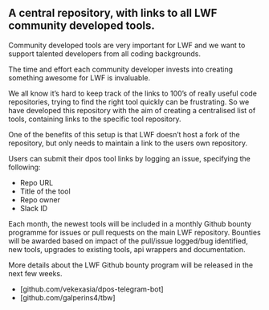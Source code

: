 
## A central repository, with links to all LWF community developed tools.

Community developed tools are very important for LWF and we want to support talented developers from all coding backgrounds. 

The time and effort each community developer invests into creating something awesome for LWF is invaluable.

We all know it’s hard to keep track of the links to 100’s of really useful code repositories, trying to find the right tool quickly can be frustrating.  So we have developed this repository with the aim of creating a centralised list of tools, containing links to the specific tool repository.  

One of the benefits of this setup is that LWF doesn’t host a fork of the repository, but only needs to maintain a link to the users own repository.

Users can submit their dpos tool links by logging an issue, specifying the following:

- Repo URL
- Title of the tool
- Repo owner
- Slack ID

Each month, the newest tools will be included in a monthly Github bounty programme for issues or pull requests on the main LWF repository.  Bounties will be awarded based on impact of the pull/issue logged/bug identified, new tools, upgrades to existing tools, api wrappers and documentation.

More details about the LWF Github bounty program will be released in the next few weeks.


- [github.com/vekexasia/dpos-telegram-bot]
- [github.com/galperins4/tbw]

